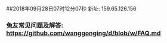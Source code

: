 ##2018年09月28日07时12分07秒 新址: 159.65.126.156
### 兔友常见问题及解答: https://github.com/wanggonging/d/blob/w/FAQ.md
